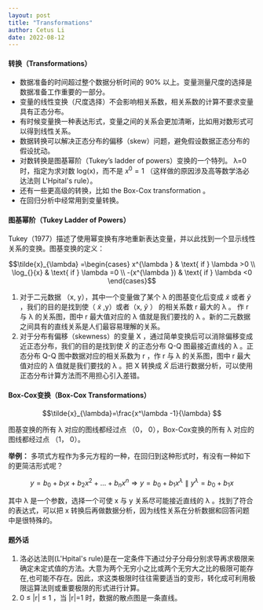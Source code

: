 ```yaml
---
layout: post
title: "Transformations"
author: Cetus Li
date: 2022-08-12
---
```

#### **转换（Transformations）**
- 数据准备的时间超过整个数据分析时间的 90% 以上。变量测量尺度的选择是数据准备工作重要的一部分。
- 变量的线性变换（尺度选择）不会影响相关系数，相关系数的计算不要求变量具有正态分布。
- 有时候变量换一种表达形式，变量之间的关系会更加清晰，比如用对数形式可以得到线性关系。
- 数据转换可以解决正态分布的偏移（skew）问题，避免假设数据正态分布的假设扰动。
- 对数转换是图基幂阶（Tukey’s ladder of powers）变换的一个特列。 λ=0 时，指定为求对数 log(x)，而不是 $x^0=1$ （这样做的原因涉及高等数学洛必达法则 L'Hpital's rule）。
- 还有一些更高级的转换，比如 the Box-Cox transformation 。
- 在回归分析中经常用到变量转换。


#### **图基幂阶（Tukey Ladder of Powers）**
Tukey（1977）描述了使用幂变换有序地重新表达变量，并以此找到一个显示线性关系的变换。图基变换的定义：

$$\tilde{x}_{\lambda} =\begin{cases}
 x^{\lambda }  & \text{ if } \lambda >0 \\
 \log_{}{x}  & \text{ if } \lambda =0 \\
 -(x^{\lambda }) & \text{ if } \lambda <0
\end{cases}$$

1. 对于二元数据 （x, y），其中一个变量做了某个 λ 的图基变化后变成 $\tilde{x}$ 或者 $\tilde{y}$ ，我们的目的是找到使（ $\tilde{x}$ ,y）或者（x, $\tilde{y}$ ） 的相关系数 r 最大的 λ 。 作 r 与 λ 的关系图，图中 r 最大值对应的 λ 值就是我们要找的 λ 。新的二元数据之间具有的直线关系是人们最容易理解的关系。
2. 对于分布有偏移（skewness）的变量 X ，通过简单变换后可以消除偏移变成近正态分布，我们的目的是找到使  $\tilde{X}$ 的正态分布 Q-Q 图最接近直线的 λ 。正态分布 Q-Q 图中数据对应的相关系数为 r ，作 r 与 λ 的关系图，图中 r 最大值对应的 λ 值就是我们要找的 λ 。把 X 转换成 $\tilde{X}$ 后进行数据分析，可以使用正态分布计算方法而不用担心引入差错。

#### **Box-Cox变换（Box-Cox Transformations）**

$$\tilde{x}_{\lambda}=\frac{x^\lambda -1}{\lambda} $$

图基变换的所有 λ 对应的图线都经过点 （0， 0），Box-Cox变换的所有 λ 对应的图线都经过点 （1， 0）。


**举例：**
多项式方程作为多元方程的一种，在回归到这种形式时，有没有一种如下的更简洁形式呢？

$$y=b_{0}+b_{1}x+b_{2}x^2+...+b_{n}x^n \Rightarrow y=b_{0}+b_{1}x^\lambda \parallel y^\lambda =b_{0}+b_{1}x$$

其中 λ 是一个参数，选择一个可使 x 与 y 关系尽可能接近直线的 λ 。找到了符合的表达式，可以把 x 转换后再做数据分析，因为线性关系在分析数据和回答问题中是很特殊的。



#### **题外话**
1. 洛必达法则(L'Hpital's rule)是在一定条件下通过分子分母分别求导再求极限来确定未定式值的方法。大意为两个无穷小之比或两个无穷大之比的极限可能存在,也可能不存在。因此，求这类极限时往往需要适当的变形，转化成可利用极限运算法则或重要极限的形式进行计算。
2. 0 $\le$ |r| $\le$ 1 ，当 |r|=1 时，数据的散点图是一条直线。
